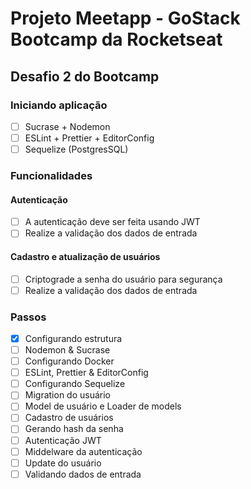 # Projeto Meetapp - GoStack Bootcamp da Rocketseat

## Desafio 2 do Bootcamp

### Iniciando aplicação

- [ ] Sucrase + Nodemon
- [ ] ESLint + Prettier + EditorConfig
- [ ] Sequelize (PostgresSQL)

### Funcionalidades

#### Autenticação

- [ ] A autenticação deve ser feita usando JWT
- [ ] Realize a validação dos dados de entrada

#### Cadastro e atualização de usuários

- [ ] Criptograde a senha do usuário para segurança
- [ ] Realize a validação dos dados de entrada

### Passos

- [x] Configurando estrutura
- [ ] Nodemon & Sucrase
- [ ] Configurando Docker
- [ ] ESLint, Prettier & EditorConfig
- [ ] Configurando Sequelize
- [ ] Migration do usuário
- [ ] Model de usuário e Loader de models
- [ ] Cadastro de usuários
- [ ] Gerando hash da senha
- [ ] Autenticação JWT
- [ ] Middelware da autenticação
- [ ] Update do usuário
- [ ] Validando dados de entrada
